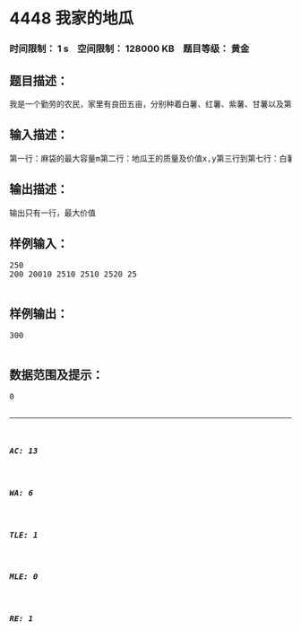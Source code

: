# 4448 我家的地瓜   
### 时间限制： 1 s&nbsp;&nbsp;&nbsp;&nbsp;空间限制： 128000 KB&nbsp;&nbsp;&nbsp;&nbsp;题目等级： 黄金  
## 题目描述：  

<pre>
我是一个勤劳的农民，家里有良田五亩，分别种着白薯、红薯、紫薯、甘薯以及第五亩地种的圣兽——地瓜王。今天我拿着一个麻袋去装地瓜，但地瓜王长的太大，麻袋装下他后只剩一点位置，请你用剩余的空间装白薯、红薯、紫薯、甘薯（地瓜王必须装），输出最大价值。
</pre>
  
  
## 输入描述：  

<pre>
第一行：麻袋的最大容量m第二行：地瓜王的质量及价值x,y第三行到第七行：白薯、红薯、紫薯、甘薯的质量v[i]，价值c[i]
</pre>
  
  
## 输出描述：  

<pre>
输出只有一行，最大价值
</pre>
  
  
## 样例输入：  

<pre>
250   
200 20010 2510 2510 2520 25  

</pre>
  
  
## 样例输出：  

<pre>
300  

</pre>
  
  
## 数据范围及提示：  

<pre>
0<x<m<32769  

</pre>
  
  
***  

##### AC: 13  
##### WA: 6  
##### TLE: 1  
##### MLE: 0  
##### RE: 1  
